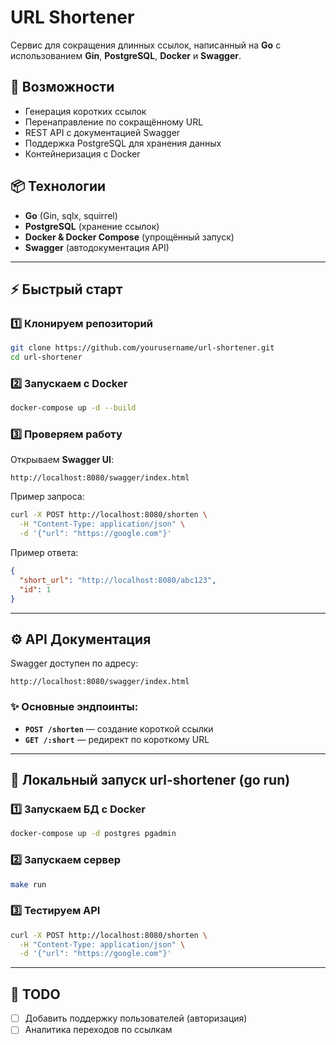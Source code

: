 # URL Shortener

Cервис для сокращения длинных ссылок, написанный на **Go** с использованием **Gin**, **PostgreSQL**, **Docker** и **Swagger**.

## 🚀 Возможности
- Генерация коротких ссылок
- Перенаправление по сокращённому URL
- REST API с документацией Swagger
- Поддержка PostgreSQL для хранения данных
- Контейнеризация с Docker

## 📦 Технологии
- **Go** (Gin, sqlx, squirrel)
- **PostgreSQL** (хранение ссылок)
- **Docker & Docker Compose** (упрощённый запуск)
- **Swagger** (автодокументация API)

---

## ⚡ Быстрый старт
### 1️⃣ Клонируем репозиторий
```sh
git clone https://github.com/yourusername/url-shortener.git
cd url-shortener
```

### 2️⃣ Запускаем с Docker
```sh
docker-compose up -d --build
```

### 3️⃣ Проверяем работу
Открываем **Swagger UI**:
```
http://localhost:8080/swagger/index.html
```

Пример запроса:
```sh
curl -X POST http://localhost:8080/shorten \
  -H "Content-Type: application/json" \
  -d '{"url": "https://google.com"}'
```
Пример ответа:
```json
{
  "short_url": "http://localhost:8080/abc123",
  "id": 1
}
```

---

## ⚙️ API Документация
Swagger доступен по адресу:
```
http://localhost:8080/swagger/index.html
```
### ✨ Основные эндпоинты:
- **`POST /shorten`** — создание короткой ссылки
- **`GET /:short`** — редирект по короткому URL

---

## 🔧 Локальный запуск url-shortener (go run)
### 1️⃣ Запускаем БД с Docker
```sh
docker-compose up -d postgres pgadmin
```

### 2️⃣ Запускаем сервер
```sh
make run
```

### 3️⃣ Тестируем API
```sh
curl -X POST http://localhost:8080/shorten \
  -H "Content-Type: application/json" \
  -d '{"url": "https://google.com"}'
```

---
## 📌 TODO
- [ ] Добавить поддержку пользователей (авторизация)
- [ ] Аналитика переходов по ссылкам